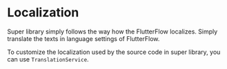 # Localization

Super library simply follows the way how the FlutterFlow localizes. Simply translate the texts in language settings of FlutterFlow.


To customize the localization used by the source code in super library, you can use `TranslationService`.


